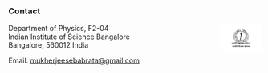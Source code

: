 ### Contact

<img align="right" src="imageN/IISc_Seal_Master_logo_Black.pdf" width="80"/>
Department of Physics, F2-04 <br />
Indian Institute of Science Bangalore <br />
Bangalore, 560012 India <br />

Email: mukherjeesebabrata@gmail.com

